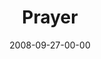---
layout: message
category: message
series: "Core Strength"
title: "Prayer"
date: 2008-09-27-00-00
message_id: 521
audio-description: "Chuck Mingo discusses prayer as an essential ingredient in building up our spiritual core. "
audio: "http://s3.amazonaws.com/crossroadsaudiomessages/092708Service.mp3"
audio-title: "Core Strength&#58; Prayer"
audio-duration: "41:59"
program-description: "Chuck Mingo discusses prayer as an essential ingredient in building up our spiritual core. "
program: "http://www.crossroads.net/players/media/hq/0927_28Program.pdf"
program-title: "Core Strength: Prayer (Program)"
notes-description: "Chuck Mingo discusses prayer as an essential ingredient in building up our spiritual core.  "
notes: "http://www.crossroads.net/players/media/hq/092808StudyNotes.pdf "
notes-title: "Core Strength&#58; Prayer (Study Notes)"
video-description: "Chuck Mingo discusses prayer as an essential ingredient in building up our spiritual core. "
video-title: "Core Strength&#58; Prayer"
video: "https://s3.amazonaws.com/crossroadsvideomessages/092708Service.mp4"
video-poster: "https://www.crossroads.net/uploadedfiles/092808ServiceStill.jpg"
---